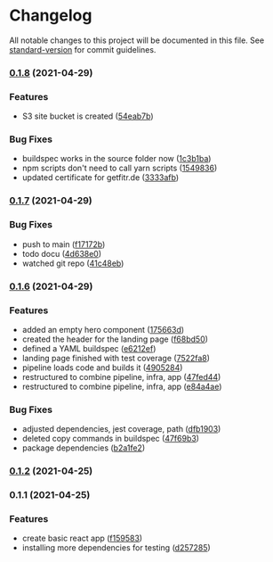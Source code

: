# Changelog

All notable changes to this project will be documented in this file. See [standard-version](https://github.com/conventional-changelog/standard-version) for commit guidelines.

### [0.1.8](https://github.com/getfitr/landing-page/compare/v0.1.7...v0.1.8) (2021-04-29)


### Features

* S3 site bucket is created ([54eab7b](https://github.com/getfitr/landing-page/commit/54eab7ba7026796bd7889c1bade6009f9244ece4))


### Bug Fixes

* buildspec works in the source folder now ([1c3b1ba](https://github.com/getfitr/landing-page/commit/1c3b1ba9ca9fd0fa5e1b84c1e7d5d9c357be9d64))
* npm scripts don't need to call yarn scripts ([1549836](https://github.com/getfitr/landing-page/commit/1549836a93df92066612b594a3984333e4b6a675))
* updated certificate for getfitr.de ([3333afb](https://github.com/getfitr/landing-page/commit/3333afb1f2ccf0ee6f8fc067f1f0c65140ee6469))

### [0.1.7](https://github.com/getfitr/landing-page/compare/v0.1.6...v0.1.7) (2021-04-29)


### Bug Fixes

* push to main ([f17172b](https://github.com/getfitr/landing-page/commit/f17172be45dc0d88005d1bdbfcb6df1feb548ce2))
* todo docu ([4d638e0](https://github.com/getfitr/landing-page/commit/4d638e09db16b8ed06a4b982b2d1a7d90431d4b7))
* watched git repo ([41c48eb](https://github.com/getfitr/landing-page/commit/41c48eb736de9fcebb0d8e3d72f2e9ce292e947b))

### [0.1.6](https://github.com/getfitr/landing-page/compare/v0.1.2...v0.1.6) (2021-04-29)


### Features

* added an empty hero component ([175663d](https://github.com/getfitr/landing-page/commit/175663dd7048673987664b2ddcb5c0eb09abf1d0))
* created the header for the landing page ([f68bd50](https://github.com/getfitr/landing-page/commit/f68bd5022ba1491dd18ec307cb958eaa90d22ab1))
* defined a YAML buildspec ([e6212ef](https://github.com/getfitr/landing-page/commit/e6212ef9dfa20e037a1117a6fcd940dc3b3c0d82))
* landing page finished with test coverage ([7522fa8](https://github.com/getfitr/landing-page/commit/7522fa88cdaaf4da9bbd594326c44f69b223efd8))
* pipeline loads code and builds it ([4905284](https://github.com/getfitr/landing-page/commit/4905284800121893fa0bfa3ef7d534940e1f9f06))
* restructured to combine pipeline, infra, app ([47fed44](https://github.com/getfitr/landing-page/commit/47fed4441fab985e04a4dd882c1d5154416d4da5))
* restructured to combine pipeline, infra, app ([e84a4ae](https://github.com/getfitr/landing-page/commit/e84a4ae6f46621f5dc9ca5f2feefa58fb39670ff))


### Bug Fixes

* adjusted dependencies, jest coverage, path ([dfb1903](https://github.com/getfitr/landing-page/commit/dfb1903e87fbef887d60b8afb6b43b5eed438c62))
* deleted copy commands in buildspec ([47f69b3](https://github.com/getfitr/landing-page/commit/47f69b3c83f92547a5ea31c8b944a96ae3fef4a9))
* package dependencies ([b2a1fe2](https://github.com/getfitr/landing-page/commit/b2a1fe2ef4d7b2807c47e18574d7c8d1d2871a13))

### [0.1.2](https://github.com/getfitr/landing-page/compare/v0.1.1...v0.1.2) (2021-04-25)

### 0.1.1 (2021-04-25)


### Features

* create basic react app ([f159583](https://github.com/getfitr/landing-page/commit/f15958342abc08b6f37a60b3915634c68b9ce6f6))
* installing more dependencies for testing ([d257285](https://github.com/getfitr/landing-page/commit/d257285cc4ec3aff5067d513f2ce6c9647149b34))
